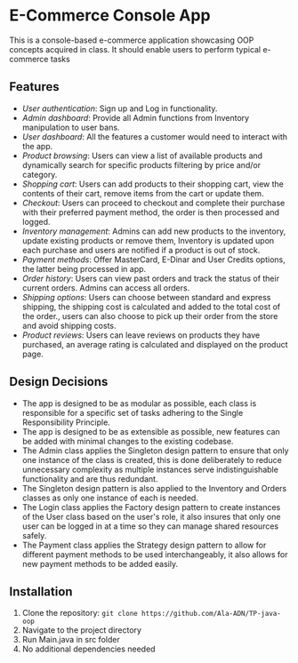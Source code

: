 # E-Commerce Console App

This is a console-based e-commerce application showcasing OOP concepts acquired in class.
It should enable users to perform typical e-commerce tasks

## Features

- *User authentication*: Sign up and Log in functionality.
- *Admin dashboard*: Provide all Admin functions from Inventory manipulation to user bans.
- *User dashboard*: All the features a customer would need to interact with the app.
- *Product browsing*: Users can view a list of available products and dynamically search for specific products filtering by price and/or category.
- *Shopping cart*: Users can add products to their shopping cart, view the contents of their cart, remove items from the cart or update them.
- *Checkout*: Users can proceed to checkout and complete their purchase with their preferred payment method, the order is then processed and logged.
- *Inventory management*: Admins can add new products to the inventory, update existing products or remove them, Inventory is updated upon each purchase and users are notified if a product is out of stock.
- *Payment methods*: Offer MasterCard, E-Dinar and User Credits options, the latter being processed in app.
- *Order history*: Users can view past orders and track the status of their current orders. Admins can access all orders.
- *Shipping options*: Users can choose between standard and express shipping, the shipping cost is calculated and added to the total cost of the order., users can also choose to pick up their order from the store and avoid shipping costs.
- *Product reviews*: Users can leave reviews on products they have purchased, an average rating is calculated and displayed on the product page.

## Design Decisions

- The app is designed to be as modular as possible, each class is responsible for a specific set of tasks adhering to the Single Responsibility Principle.
- The app is designed to be as extensible as possible, new features can be added with minimal changes to the existing codebase.
- The Admin class applies the Singleton design pattern to ensure that only one instance of the class is created, this is done deliberately to reduce unnecessary complexity as multiple instances serve indistinguishable functionality and are thus redundant.
- The Singleton design pattern is also applied to the Inventory and Orders classes as only one instance of each is needed.
- The Login class applies the Factory design pattern to create instances of the User class based on the user's role, it also insures that only one user can be logged in at a time so they can manage shared resources safely.
- The Payment class applies the Strategy design pattern to allow for different payment methods to be used interchangeably, it also allows for new payment methods to be added easily.

## Installation

1. Clone the repository: `git clone https://github.com/Ala-ADN/TP-java-oop`
2. Navigate to the project directory
3. Run Main.java in src folder
4. No additional dependencies needed